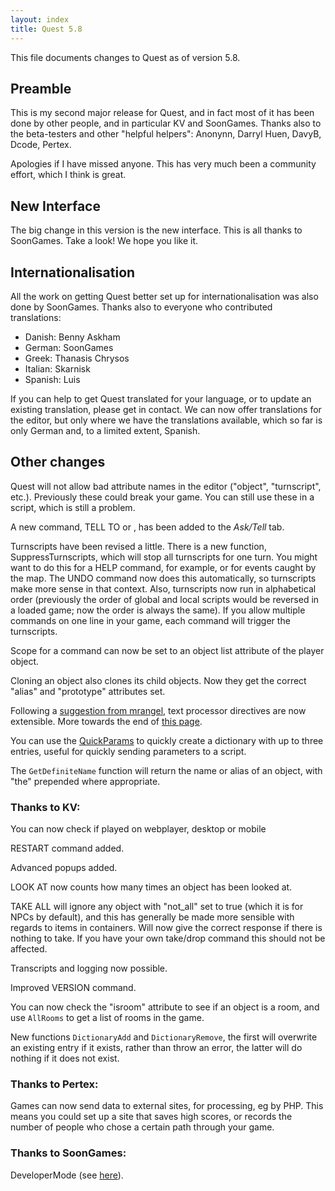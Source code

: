 ```yaml
---
layout: index
title: Quest 5.8
---
```


This file documents changes to Quest as of version 5.8.

Preamble
--------

This is my second major release for Quest, and in fact most of it has been done by other people, and in particular KV and SoonGames. Thanks also to the beta-testers and other "helpful helpers": Anonynn, Darryl Huen, DavyB, Dcode, Pertex.

Apologies if I have missed anyone. This has very much been a community effort, which I think is great.


New Interface
-------------
The big change in this version is the new interface. This is all thanks to SoonGames. Take a look! We hope you like it.


Internationalisation
--------------------

All the work on getting Quest better set up for internationalisation was also done by SoonGames. Thanks also to everyone who contributed translations:

- Danish: Benny Askham
- German: SoonGames
- Greek: Thanasis Chrysos
- Italian: Skarnisk
- Spanish: Luis

If you can help to get Quest translated for your language, or to update an existing translation, please get in contact. We can now offer translations for the editor, but only where we have the translations available, which so far is only German and, to a limited extent, Spanish.


Other changes
-------------

Quest will not allow bad attribute names in the editor ("object", "turnscript", etc.). Previously these could break your game. You can still use these in a script, which is still a problem.

A new command, TELL <char> TO <text> or <char>, <text> has been added to the _Ask/Tell_ tab.

Turnscripts have been revised a little. There is a new function, SuppressTurnscripts, which will stop all turnscripts for one turn. You might want to do this for a HELP command, for example, or for events caught by the map. The UNDO command now does this automatically, so turnscripts make more sense in that context. Also, turnscripts now run in alphabetical order (previously the order of global and local scripts would be reversed in a loaded game; now the order is always the same). If you allow multiple commands on one line in your game, each command will trigger the turnscripts.

Scope for a command can now be set to an object list attribute of the player object.

Cloning an object also clones its child objects. Now they get the correct "alias" and "prototype" attributes set.

Following a [suggestion from mrangel](https://textadventures.co.uk/forum/quest/topic/ij3dghpuok_kgo3myoj4vg/thinking-about-the-text-processor), text processor directives are now extensible. More towards the end of [this page](http://docs.textadventures.co.uk/quest/text_processor.html).

You can use the [QuickParams](http://docs.textadventures.co.uk/quest/functions/quickparams.html) to quickly create a dictionary with up to three entries, useful for quickly sending parameters to a script.

The `GetDefiniteName` function will return the name or alias of an object, with "the" prepended where appropriate.



### Thanks to KV:

You can now check if played on webplayer, desktop or mobile

RESTART command added.

Advanced popups added.

LOOK AT now counts how many times an object has been looked at.

TAKE ALL will ignore any object with "not_all" set to true (which it is for NPCs by default), and this has generally be made more sensible with regards to items in containers. Will now give the correct response if there is nothing to take. If you have your own take/drop command this should not be affected.

Transcripts and logging now possible.

Improved VERSION command.

You can now check the "isroom" attribute to see if an object is a room, and use `AllRooms` to get a list of rooms in the game.

New functions `DictionaryAdd` and `DictionaryRemove`, the first will overwrite an existing entry if it exists, rather than throw an error, the latter will do nothing if it does not exist.

### Thanks to Pertex:

Games can now send data to external sites, for processing, eg by PHP. This means you could set up a site that saves high scores, or records the number of people who chose a certain path through your game.

### Thanks to SoonGames:

DeveloperMode (see [here](https://textadventures.co.uk/forum/samples/topic/k8lt6jukx0ko-dxms8vctg/sg-developer-mode-development-tool-for-better-testing-the-running-game)).

